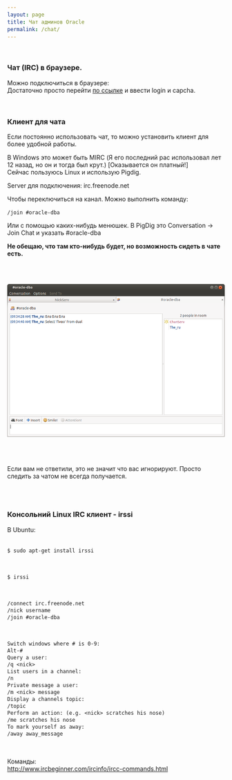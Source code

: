 ```yaml
---
layout: page
title: Чат админов Oracle
permalink: /chat/
---
```



<br/>

### Чат (IRC) в браузере.


Можно подключиться в браузере:<br/>
Достаточно просто перейти <a href="http://webchat.freenode.net/?channels=%23oracle-dba">по ссылке</a> и ввести login и capcha.


<br/>

### Клиент для чата

Если постоянно использовать чат, то можно установить клиент для более удобной работы.

В Windows это может быть MIRC (Я его последний рас использовал лет 12 назад, но он и тогда был крут.) [Оказывается он платный!]<br/>
Сейчас пользуюсь Linux и использую Pigdig.

Server для подключения: irc.freenode.net

Чтобы переключиться на канал. Можно выполнить команду:


    /join #oracle-dba

Или с помощью каких-нибудь менюшек. В PigDig это Conversation -> Join Chat и указать #oracle-dba


<strong>Не обещаю, что там кто-нибудь будет, но возможность сидеть в чате есть.</strong>

<br/><br/>

<div align="center">
    <img src="/website/04-chat/pigdig.png" border="0" alt="PigDig chat"
    />
</div>

<br/><br/>

Если вам не ответили, это не значит что вас игнорируют. Просто следить за чатом не всегда получается.

<br/><br/>


<h3>Консольний Linux IRC клиент - irssi</h3>

В Ubuntu: <br/><br/>

    $ sudo apt-get install irssi

<br/>

    $ irssi

<br/>

    /connect irc.freenode.net
    /nick username
    /join #oracle-dba


<br/>

    Switch windows where # is 0-9:
    Alt-#
    Query a user:
    /q <nick>
    List users in a channel:
    /n
    Private message a user:
    /m <nick> message
    Display a channels topic:
    /topic
    Perform an action: (e.g. <nick> scratches his nose)
    /me scratches his nose
    To mark yourself as away:
    /away away_message



<br/><br/>
Команды:<br/>
http://www.ircbeginner.com/ircinfo/ircc-commands.html
